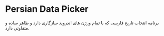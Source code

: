 # Persian Data Picker

برنامه انتخاب تاریخ فارسی که با تمام ورژن های اندروید سازگاری دارد و ظاهر ساده و متفاوتی دارد.

